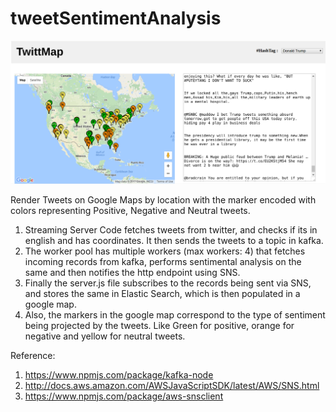 # tweetSentimentAnalysis

![alt tag](https://github.com/hk1953/tweetSentimentAnalysis/blob/master/screenshot.png)

Render Tweets on Google Maps by location with the marker encoded with colors representing Positive, Negative and Neutral tweets.
1. Streaming Server Code fetches tweets from twitter, and checks if its in english and has coordinates. It then sends the tweets to a topic in kafka.
2. The worker pool has multiple workers (max workers: 4) that fetches incoming records from kafka, performs sentimental analysis on the same and then notifies the http endpoint using SNS.
3. Finally the server.js file subscribes to the records being sent via SNS, and stores the same in Elastic Search, which is then populated in a google map.
4. Also, the markers in the google map correspond to the type of sentiment being projected by the tweets. Like Green for positive, orange for negative and yellow for neutral tweets.

Reference:
1. https://www.npmjs.com/package/kafka-node
2. http://docs.aws.amazon.com/AWSJavaScriptSDK/latest/AWS/SNS.html
3. https://www.npmjs.com/package/aws-snsclient
